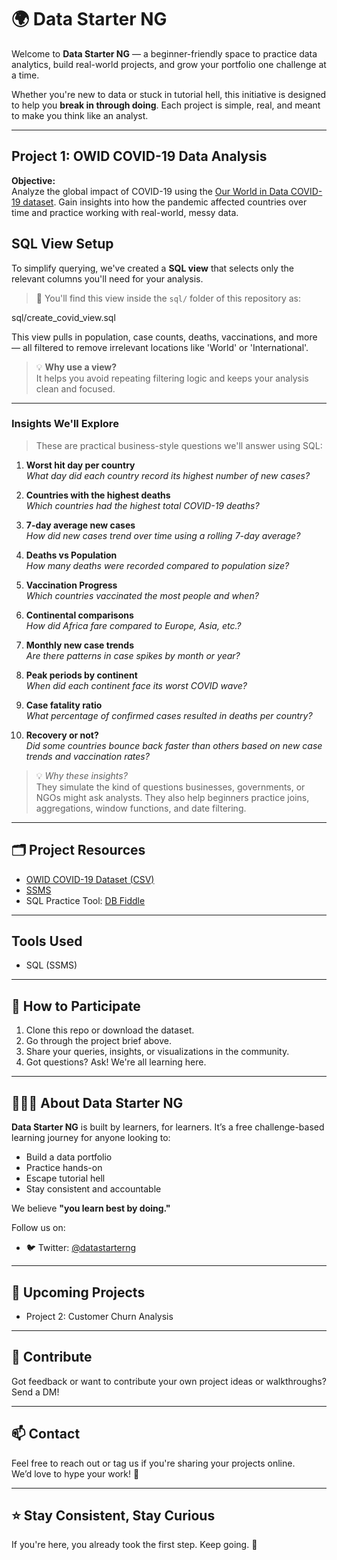 # 🌍 Data Starter NG

Welcome to **Data Starter NG** — a beginner-friendly space to practice data analytics, build real-world projects, and grow your portfolio one challenge at a time.

Whether you're new to data or stuck in tutorial hell, this initiative is designed to help you **break in through doing**. Each project is simple, real, and meant to make you think like an analyst.

---

## Project 1: OWID COVID-19 Data Analysis

**Objective:**  
Analyze the global impact of COVID-19 using the [Our World in Data COVID-19 dataset](https://ourworldindata.org/covid-deaths). Gain insights into how the pandemic affected countries over time and practice working with real-world, messy data.

## SQL View Setup

To simplify querying, we've created a **SQL view** that selects only the relevant columns you'll need for your analysis.

> 📄 You'll find this view inside the `sql/` folder of this repository as:

sql/create_covid_view.sql

This view pulls in population, case counts, deaths, vaccinations, and more — all filtered to remove irrelevant locations like 'World' or 'International'.

> 💡 **Why use a view?**  
It helps you avoid repeating filtering logic and keeps your analysis clean and focused.

---

### Insights We'll Explore

> These are practical business-style questions we'll answer using SQL:

1. **Worst hit day per country**  
   _What day did each country record its highest number of new cases?_

2. **Countries with the highest deaths**  
   _Which countries had the highest total COVID-19 deaths?_

3. **7-day average new cases**  
   _How did new cases trend over time using a rolling 7-day average?_

4. **Deaths vs Population**  
   _How many deaths were recorded compared to population size?_

5. **Vaccination Progress**  
   _Which countries vaccinated the most people and when?_

6. **Continental comparisons**  
   _How did Africa fare compared to Europe, Asia, etc.?_

7. **Monthly new case trends**  
   _Are there patterns in case spikes by month or year?_

8. **Peak periods by continent**  
   _When did each continent face its worst COVID wave?_

9. **Case fatality ratio**  
   _What percentage of confirmed cases resulted in deaths per country?_

10. **Recovery or not?**  
   _Did some countries bounce back faster than others based on new case trends and vaccination rates?_

> 💡 *Why these insights?*  
They simulate the kind of questions businesses, governments, or NGOs might ask analysts. They also help beginners practice joins, aggregations, window functions, and date filtering.

---

## 🗂️ Project Resources

- [OWID COVID-19 Dataset (CSV)](https://github.com/owid/covid-19-data/tree/master/public/data)
- [SSMS](https://learn.microsoft.com/en-us/ssms/install/install)
- SQL Practice Tool: [DB Fiddle](https://www.db-fiddle.com/)

---

## Tools Used

- SQL (SSMS)

---

## 💬 How to Participate

1. Clone this repo or download the dataset.
2. Go through the project brief above.
3. Share your queries, insights, or visualizations in the community.
4. Got questions? Ask! We're all learning here.

---

## 🧑🏽‍💻 About Data Starter NG

**Data Starter NG** is built by learners, for learners. It’s a free challenge-based learning journey for anyone looking to:
- Build a data portfolio
- Practice hands-on
- Escape tutorial hell
- Stay consistent and accountable

We believe **"you learn best by doing."**

Follow us on:
- 🐦 Twitter: [@datastarterng](https://twitter.com/datastarterng)

---

## 📌 Upcoming Projects

- Project 2: Customer Churn Analysis

---

## 🤝 Contribute

Got feedback or want to contribute your own project ideas or walkthroughs?  
Send a DM!

---

## 📫 Contact

Feel free to reach out or tag us if you're sharing your projects online.  
We’d love to hype your work! 💪

---

## ⭐ Stay Consistent, Stay Curious

If you're here, you already took the first step. Keep going. 🚀

